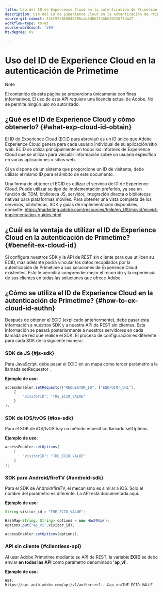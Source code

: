```yaml
---
title: Uso del ID de Experience Cloud en la autenticación de Primetime
description: Uso del ID de Experience Cloud en la autenticación de Primetime
source-git-commit: 326f97d058646795cab5d062fa5b980235f7da37
workflow-type: tm+mt
source-wordcount: '399'
ht-degree: 0%

---
```



# Uso del ID de Experience Cloud en la autenticación de Primetime

>[!NOTE]
>
>El contenido de esta página se proporciona únicamente con fines informativos. El uso de esta API requiere una licencia actual de Adobe. No se permite ningún uso no autorizado.

## ¿Qué es el ID de Experience Cloud y cómo obtenerlo? {#what-exp-cloud-id-obtain}

El ID de Experience Cloud (ECID para abreviar) es un ID único que Adobe Experience Cloud genera para cada usuario individual de su aplicación/sitio web. ECID se utiliza principalmente en todos los informes de Experience Cloud que se utilizan para vincular información sobre un usuario específico en varias aplicaciones o sitios web.

Si ya dispone de un sistema que proporcione un ID de visitante, debe utilizar el mismo ID para el ámbito de este documento.

Una forma de obtener el ECID es utilizar el servicio de ID de Experience Cloud. Puede utilizar su tipo de implementación preferido, ya sea en función de TDM, biblioteca JS, servidor, integración directa o bibliotecas nativas para plataformas móviles. Para obtener una vista completa de los servicios, bibliotecas, SDK y guías de implementación disponibles, consulte: https://marketing.adobe.com/resources/help/en_US/mcvid/mcvid-implementation-guides.html





## ¿Cuál es la ventaja de utilizar el ID de Experience Cloud en la autenticación de Primetime? {#benefit-ex-cloud-id}

Si configura nuestros SDK y la API de REST sin cliente para que utilicen su ECID, más adelante podrá vincular los datos recopilados por la autenticación de Primetime a sus soluciones de Experience Cloud existentes. Esto le permitirá comprender mejor el recorrido y la experiencia de sus clientes en todas las soluciones que ofrece Adobe.

## ¿Cómo se utiliza el ID de Experience Cloud en la autenticación de Primetime? {#how-to-ex-cloud-id-authn}

Después de obtener el ECID (explicado anteriormente), debe pasar esta información a nuestros SDK y a nuestra API de REST sin clientes. Esta información se pasará posteriormente a nuestros servidores en cada llamada de red que realice el SDK. El proceso de configuración es diferente para cada SDK de la siguiente manera:

### SDK de JS {#js-sdk}

Para JavaScript, debe pasar el ECID en un mapa como tercer parámetro a la llamada setRequestor .

**Ejemplo de uso:**

```JavaScript
accessEnabler.setRequestor("REQUESTOR_ID", ["ENDPOINT_URL"],
    {
        "visitorID": "THE_ECID_VALUE"
    }
);
```

### SDK de iOS/tvOS {#ios-sdk}

Para el SDK de iOS/tvOS hay un método específico llamado setOptions.

**Ejemplo de uso:**

```JavaScript
accessEnabler.setOptions(
    [
        "visitorID": "THE_ECID_VALUE"
    ]
);
```

### SDK para Android/fireTV {#android-sdk}

Para el SDK de Android/fireTV, el mecanismo es similar a iOS. Solo el nombre del parámetro es diferente. La API está documentada aquí.

**Ejemplo de uso:**

```JavaScript
String visitor_id = "THE_ECID_VALUE";

HashMap<String, String> options = new HashMap();
options.put("ap_vi",visitor_id);

accessEnabler.setOptions(options);
```

### API sin cliente {#clientless-api}

Al usar Adobe Primetime mediante su API de REST, la variable **ECID** se debe enviar **en todas las API** como parámetro denominado **&#39;ap_vi&#39;**.

**Ejemplo de uso:**

`GET: https://api.auth.adobe.com/api/v1/authorize?...&ap_vi=THE_ECID_VALUE`